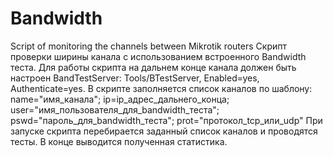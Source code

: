 # Bandwidth
Script of monitoring the channels between Mikrotik routers
Скрипт проверки ширины канала c использованием встроенного Bandwidth теста.
Для работы скрипта на дальнем конце канала должен быть настроен BandTestServer: Tools/BTestServer, Enabled=yes, Authenticate=yes.
В скрипте заполняется список каналов по шаблону:
name="имя_канала"; ip=ip_адрес_дальнего_конца;  user="имя_пользователя_для_bandwidth_теста";  pswd="пароль_для_bandwidth_теста"; prot="протокол_tcp_или_udp"
При запуске скрипта перебирается заданный список каналов и проводятся тесты. В конце выводится полученная статистика.
